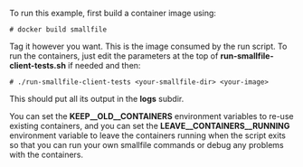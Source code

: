To run this example, first build a container image using:

    # docker build smallfile

Tag it however you want.  This is the image consumed by the run script.  To run the containers, 
just edit the parameters at the top of **run-smallfile-client-tests.sh** if needed and then:

    # ./run-smallfile-client-tests <your-smallfile-dir> <your-image>

This should put all its output in the **logs** subdir.  

You can set the **KEEP__OLD__CONTAINERS** environment variables to re-use existing containers,
and you can set the **LEAVE__CONTAINERS__RUNNING** environment variable to leave the containers 
running when the script exits so that you can run your own smallfile commands or debug any problems with the containers.
